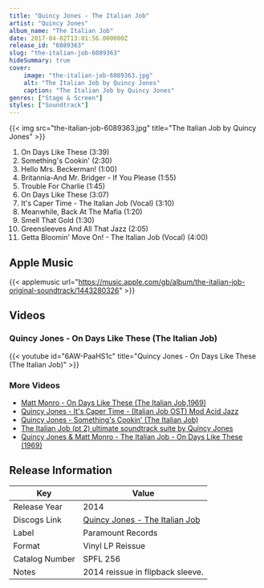 ```yaml
---
title: "Quincy Jones - The Italian Job"
artist: "Quincy Jones"
album_name: "The Italian Job"
date: 2017-04-02T13:01:56.000000Z
release_id: "6089363"
slug: "the-italian-job-6089363"
hideSummary: true
cover:
    image: "the-italian-job-6089363.jpg"
    alt: "The Italian Job by Quincy Jones"
    caption: "The Italian Job by Quincy Jones"
genres: ["Stage & Screen"]
styles: ["Soundtrack"]
---
```


{{< img src="the-italian-job-6089363.jpg" title="The Italian Job by Quincy Jones" >}}

<!-- section break -->

1. On Days Like These (3:39)
2. Something's Cookin' (2:30)
3. Hello Mrs. Beckerman! (1:00)
4. Britannia-And Mr. Bridger - If You Please (1:55)
5. Trouble For Charlie (1:45)
6. On Days Like These (3:07)
7. It's Caper Time - The Italian Job (Vocal) (3:10)
8. Meanwhile, Back At The Mafia (1:20)
9. Smell That Gold (1:30)
10. Greensleeves And All That Jazz (2:05)
11. Getta Bloomin' Move On! - The Italian Job (Vocal) (4:00)

<!-- section break -->




## Apple Music
{{< applemusic url="https://music.apple.com/gb/album/the-italian-job-original-soundtrack/1443280326" >}}





## Videos
### Quincy Jones - On Days Like These (The Italian Job)
{{< youtube id="6AW-PaaHS1c" title="Quincy Jones - On Days Like These (The Italian Job)" >}}<br>

### More Videos

- [Matt Monro - On Days Like These (The Italian Job,1969)](https://www.youtube.com/watch?v=KQIRbV_noi8)
- [Quincy Jones - It's Caper Time - (Italian Job OST) Mod Acid Jazz](https://www.youtube.com/watch?v=4Yb5t10yyuw)
- [Quincy Jones - Something's Cookin' (The Italian Job)](https://www.youtube.com/watch?v=7BIkOidvc0E)
- [The Italian Job (pt 2) ultimate soundtrack suite by Quincy Jones](https://www.youtube.com/watch?v=pnrNUXbEYC0)
- [Quincy Jones & Matt Monro - The Italian Job - On Days Like These (1969)](https://www.youtube.com/watch?v=rnlPqjkkt6E)


## Release Information
|  Key           | Value                                                |
| ---------------| ---------------------------------------------------- |
| Release Year   | 2014                                   |
| Discogs Link   | [Quincy Jones - The Italian Job](https://www.discogs.com/release/6089363-Quincy-Jones-The-Italian-Job) |
| Label          | Paramount Records |
| Format         | Vinyl LP Reissue |
| Catalog Number | SPFL 256 |
| Notes | 2014 reissue in flipback sleeve. |